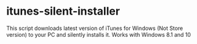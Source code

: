 # itunes-silent-installer
This script downloads latest version of iTunes for Windows (Not Store version) to your PC and silently installs it.
Works with Windows 8.1 and 10
